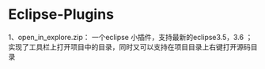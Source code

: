 # Eclipse-Plugins
1、open_in_explore.zip： 一个eclipse 小插件，支持最新的eclipse3.5，3.6 ；实现了工具栏上打开项目中的目录，同时又可以支持在项目目录上右键打开源码目录
